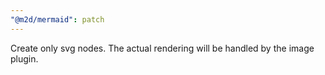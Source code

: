 ```yaml
---
"@m2d/mermaid": patch
---
```


Create only svg nodes. The actual rendering will be handled by the image plugin.
